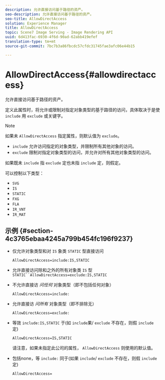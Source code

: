 ```yaml
---
description: 允许直接访问基于路径的资产。
seo-description: 允许直接访问基于路径的资产。
seo-title: AllowDirectAccess
solution: Experience Manager
title: AllowDirectAccess
topic: Scene7 Image Serving - Image Rendering API
uuid: 6d413fac-6930-4f6d-90ad-62abb419efef
translation-type: tm+mt
source-git-commit: 7bc7b3a86fbcdc57cfdc31745fae3afc06e44b15

---
```



# AllowDirectAccess{#allowdirectaccess}

允许直接访问基于路径的资产。

定义此属性时，将允许或限制对指定对象类型的基于路径的访问，具体取决于是使 `include` 用 `exclude` 或关键字。

>[!NOTE]
>
>如果未 `AllowDirectAccess` 指定属性，则默认值为 `exclude`。

* `include` 允许访问指定的对象类型，并限制所有其他对象的访问。
* `exclude` 限制对指定对象类型的访问，并允许对所有其他对象类型的访问。

如果既未 `include` 指 `exclude` 定也未指 `include` 定，则假定。

可以控制以下类型：

* `SVG`
* `IS`
* `STATIC`
* `FXG`
* `FLA`
* `IR_VNT`
* `IR_MAT`

## 示例 {#section-4c3765ebaa4245a799b454fc196f9237}

* 仅允许对象类型和对 `IS` 象类 `STATIC` 型直接访问

   `AllowDirectAccess=include:IS,STATIC`

* 允许直接访问除和之外的所有对象类 `IS` 型 `STATIC``AllowDirectAccess=exclude:IS,STATIC`

* 不允许直接访 *问任何* 对象类型（即不包括任何对象）

   `AllowDirectAccess=include:`

* 允许直接访 *问所有* 对象类型（即不排除无）

   `AllowDirectAccess=exclude:`

* 等效 `include:IS,STATIC` 于(如 `include`果/ `exclude` 不存在，则假 `include` 定)

   `AllowDirectAccess=IS,STATIC`

   请注意，如果未指定此公司的属性， `AllowDirectAccess` 则使用的默认值。

* 包括none，等 `include:` 同于(如果 `include`/ `exclude` 不存在，则假 `include` 定)

   `AllowDirectAccess=`

